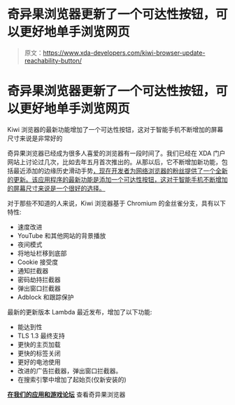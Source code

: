 # 奇异果浏览器更新了一个可达性按钮，可以更好地单手浏览网页

> 原文：<https://www.xda-developers.com/kiwi-browser-update-reachability-button/>

# 奇异果浏览器更新了一个可达性按钮，可以更好地单手浏览网页

Kiwi 浏览器的最新功能增加了一个可达性按钮，这对于智能手机不断增加的屏幕尺寸来说是非常好的

奇异果浏览器已经成为很多人喜爱的浏览器有一段时间了。我们已经在 XDA 门户网站上讨论过几次，比如去年五月首次推出的。从那以后，它不断增加新功能，包括最近添加的边缘历史滑动手势[，现在开发者为网络浏览器的粉丝提供了一个全新的更新。该应用程序的最新功能是添加一个可达性按钮，这对于智能手机不断增加的屏幕尺寸来说是一个很好的选择。](https://www.xda-developers.com/kiwi-browser-edge-history-swipe-gestures/)

对于那些不知道的人来说，Kiwi 浏览器基于 Chromium 的金丝雀分支，具有以下特性:

*   速度改进
*   YouTube 和其他网站的背景播放
*   夜间模式
*   将地址栏移到底部
*   Cookie 接受度
*   通知拦截器
*   密码劫持拦截器
*   弹出窗口拦截器
*   Adblock 和跟踪保护

最新的更新版本 Lambda 最近发布，增加了以下功能:

*   能达到性
*   TLS 1.3 最终支持
*   更快的主页加载
*   更快的标签关闭
*   更好的电池使用
*   改进的广告拦截器，弹出窗口拦截器。
*   在搜索引擎中增加了起始页(仅新安装的)

[**在我们的应用和游戏论坛**](https://forum.xda-developers.com/android/apps-games/app-kiwi-browser-chromium-adblock-caf-t3797252/post79002586#post79002586) 查看奇异果浏览器